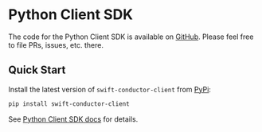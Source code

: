# Python Client SDK

The code for the Python Client SDK is available on [GitHub](https://github.com/swift-conductor/conductor-client-python). Please feel free to file PRs, issues, etc. there.

## Quick Start

Install the latest version of `swift-conductor-client` from [PyPi](https://pypi.org/project/swift-conductor-client/):

```sh
pip install swift-conductor-client
```

See [Python Client SDK docs](https://github.com/swift-conductor/conductor-client-python/blob/main/README.md) for details.